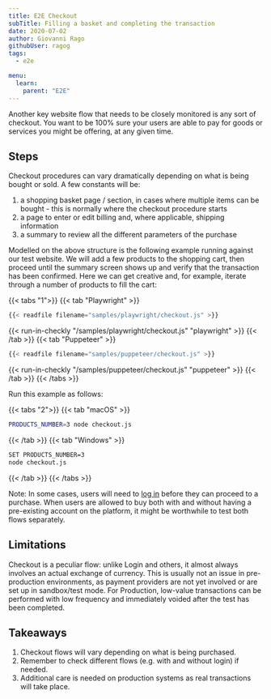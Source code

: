```yaml
---
title: E2E Checkout
subTitle: Filling a basket and completing the transaction
date: 2020-07-02
author: Giovanni Rago
githubUser: ragog
tags:
  - e2e

menu:
  learn:
    parent: "E2E"
---
```


Another key website flow that needs to be closely monitored is any sort of checkout. You want to be 100% sure your users are able to pay for goods or services you might be offering, at any given time.

<!-- more -->

## Steps

Checkout procedures can vary dramatically depending on what is being bought or sold. A few constants will be:
1. a shopping basket page / section, in cases where multiple items can be bought - this is normally where the checkout procedure starts
2. a page to enter or edit billing and, where applicable, shipping information
3. a summary to review all the different parameters of the purchase

Modelled on the above structure is the following example running against our test website. We will add a few products to the shopping cart, then proceed until the summary screen shows up and verify that the transaction has been confirmed. Here we can get creative and, for example, iterate through a number of products to fill the cart:

{{< tabs "1">}}
{{< tab "Playwright" >}}
```js
{{< readfile filename="samples/playwright/checkout.js" >}}
```
{{< run-in-checkly "/samples/playwright/checkout.js" "playwright"  >}}
{{< /tab >}}
{{< tab "Puppeteer" >}}
```js
{{< readfile filename="samples/puppeteer/checkout.js" >}}
```
{{< run-in-checkly "/samples/puppeteer/checkout.js" "puppeteer"  >}}
{{< /tab >}}
{{< /tabs >}}

Run this example as follows:

{{< tabs "2">}}
{{< tab "macOS" >}}
```sh
PRODUCTS_NUMBER=3 node checkout.js
```
{{< /tab >}}
{{< tab "Windows" >}}
```sh
SET PRODUCTS_NUMBER=3
node checkout.js
```
{{< /tab >}}
{{< /tabs >}}

Note: In some cases, users will need to [log in](/learn/headless/e2e-login) before they can proceed to a purchase. When users are allowed to buy both with and without having a pre-existing account on the platform, it might be worthwhile to test both flows separately.

## Limitations

Checkout is a peculiar flow: unlike Login and others, it almost always involves an actual exchange of currency. This is usually not an issue in pre-production environments, as payment providers are not yet involved or are set up in sandbox/test mode. For Production, low-value transactions can be performed with low frequency and immediately voided after the test has been completed.

## Takeaways
1. Checkout flows will vary depending on what is being purchased.
2. Remember to check different flows (e.g. with and without login) if needed.
3. Additional care is needed on production systems as real transactions will take place.
